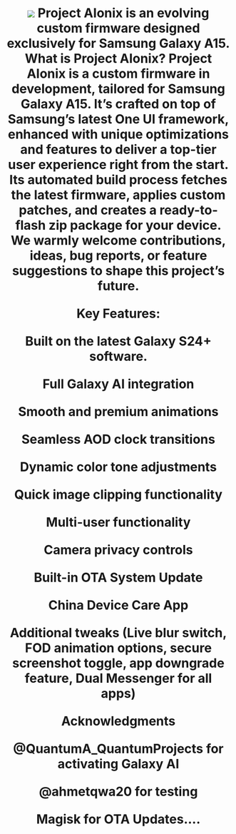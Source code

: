 <h1 align="center">
  <img loading="lazy" src="ProjectAIonix/kapak.png"/>
Project AIonix is an evolving custom firmware designed exclusively for Samsung Galaxy A15.
What is Project AIonix?
Project AIonix is a custom firmware in development, tailored for Samsung Galaxy A15. It’s crafted on top of Samsung’s latest One UI framework, enhanced with unique optimizations and features to deliver a top-tier user experience right from the start. Its automated build process fetches the latest firmware, applies custom patches, and creates a ready-to-flash zip package for your device.
We warmly welcome contributions, ideas, bug reports, or feature suggestions to shape this project’s future.

Key Features:

Built on the latest Galaxy S24+ software. 

Full Galaxy AI integration  

Smooth and premium animations  

Seamless AOD clock transitions  

Dynamic color tone adjustments  

Quick image clipping functionality  

Multi-user functionality  

Camera privacy controls  

Built-in OTA System Update

China Device Care App

Additional tweaks (Live blur switch, FOD animation options, secure screenshot toggle, app downgrade feature, Dual Messenger for all apps)  

Acknowledgments

@QuantumA_QuantumProjects for activating Galaxy AI  

@ahmetqwa20 for testing  

Magisk for OTA Updates....


